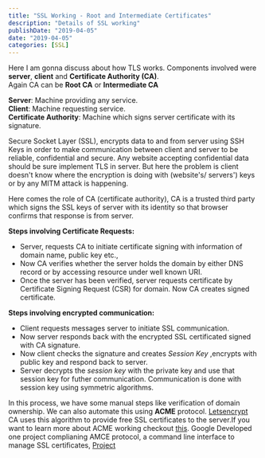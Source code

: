 ```yaml
---
title: "SSL Working - Root and Intermediate Certificates"
description: "Details of SSL working"
publishDate: "2019-04-05"
date: "2019-04-05"
categories: [SSL]
---
```


Here I am gonna discuss about how TLS works. Components involved were **server**, **client** and **Certificate Authority (CA)**.  
Again CA can be **Root CA** or **Intermediate CA**

**Server**: 		Machine providing any service.  
**Client**: 		Machine requesting service.    
**Certificate Authority**: 		Machine which signs server certificate with its signature. 

Secure Socket Layer (SSL), encrypts data to and from server using SSH Keys in order to make communication between client and server to be reliable, confidential and secure. Any website accepting confidential data should be sure implement TLS in server. But here the problem is client doesn't know where the encryption is doing with (website's/ servers') keys or by any MITM attack is happening.  

Here comes the role of CA (certificate authority), CA is a trusted third party which signs the SSL keys of server with its identity so that browser confirms that response is from server.  

**Steps involving Certificate Requests:**  

- Server, requests CA to initiate certificate signing with information of domain name, public key etc.,
- Now CA verifies whether the server holds the domain by either DNS record or by accessing resource under well known URI.
- Once the server has been verified, server requests certificate by Certificate Signing Request (CSR) for domain. Now CA creates signed certificate.
 

**Steps involving encrypted communication:**

- Client requests messages server to initiate SSL communication.
- Now server responds back with the encrypted SSL certificated signed with CA signature.
- Now client checks the signature and creates _Session Key_ ,encrypts with public key and respond back to server.
- Server decrypts the _session key_ with the private key and use that session key for futher communication. Communication is done with session key using symmetric algorithms.

In this process, we have some manual steps like verification of domain ownership. We can also automate this using **ACME** protocol. [Letsencrypt](https://letsencrypt.org) CA uses this algorithm to provide free SSL certificates to the server.If you want to learn more about ACME working checkout [this](https://letsencrypt.org/how-it-works/). Google Developed one project complianing AMCE protocol, a command line interface to manage SSL certificates, [Project](https://opensource.google.com/projects/acme)
